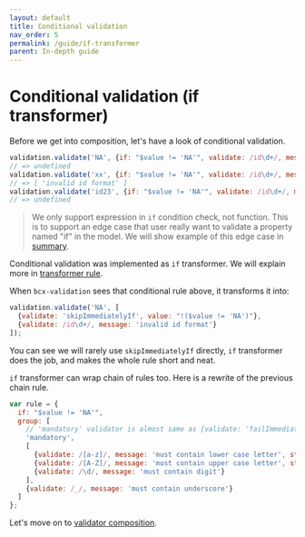 ```yaml
---
layout: default
title: Conditional validation
nav_order: 5
permalink: /guide/if-transformer
parent: In-depth guide
---
```


# Conditional validation (if transformer)
Before we get into composition, let's have a look of conditional validation.

```js
validation.validate('NA', {if: "$value != 'NA'", validate: /id\d+/, message: 'invalid id format'});
// => undefined
validation.validate('xx', {if: "$value != 'NA'", validate: /id\d+/, message: 'invalid id format'});
// => [ 'invalid id format' ]
validation.validate('id23', {if: "$value != 'NA'", validate: /id\d+/, message: 'invalid id format'});
// => undefined
```

> We only support expression in `if` condition check, not function. This is to support an edge case that user really want to validate a property named "if" in the model. We will show example of this edge case in [summary](./summary).

Conditional validation was implemented as `if` transformer. We will explain more in [transformer rule](./transformer-rule).

When `bcx-validation` sees that conditional rule above, it transforms it into:

```js
validation.validate('NA', [
  {validate: 'skipImmediatelyIf', value: "!($value != 'NA')"},
  {validate: /id\d+/, message: 'invalid id format'}
]);
```

You can see we will rarely use `skipImmediatelyIf` directly, `if` transformer does the job, and makes the whole rule short and neat.

`if` transformer can wrap chain of rules too. Here is a rewrite of the previous chain rule.

```js
var rule = {
  if: "$value != 'NA'",
  group: [
    // 'mandatory' validator is almost same as {validate: 'failImmediatelyIf', value: '_.isEmpty($value)', message: 'must not be empty'},
    'mandatory',
    [
      {validate: /[a-z]/, message: 'must contain lower case letter', stopValidationChainIfFail: true},
      {validate: /[A-Z]/, message: 'must contain upper case letter', stopValidationChainIfFail: true},
      {validate: /\d/, message: 'must contain digit'}
    ],
    {validate: /_/, message: 'must contain underscore'}
  ]
};
```

Let's move on to [validator composition](./validator-composition).
